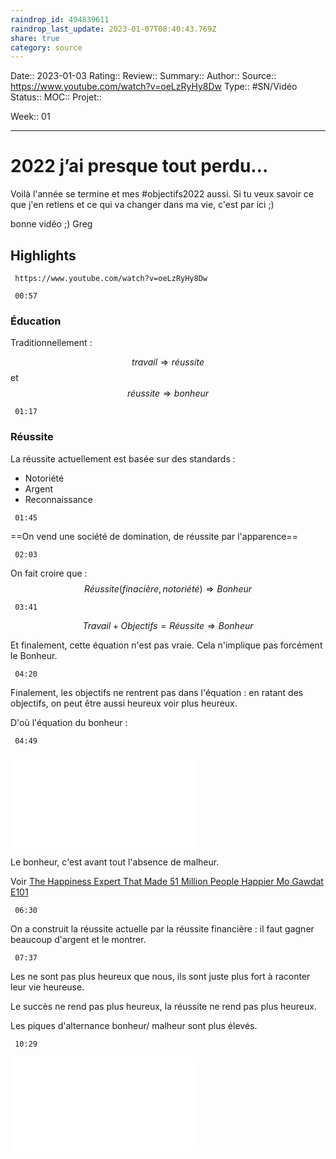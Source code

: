 ```yaml
---
raindrop_id: 494839611
raindrop_last_update: 2023-01-07T08:40:43.769Z
share: true
category: source
---
```


Date:: 2023-01-03
Rating::
Review:: 
Summary:: 
Author::
Source:: https://www.youtube.com/watch?v=oeLzRyHy8Dw
Type:: #SN/Vidéo 
Status:: 
MOC::
Projet:: 

Week:: 01

***
# 2022 j’ai presque tout perdu…

Voilà l'année se termine et mes #objectifs2022 aussi. 
Si tu veux savoir ce que j'en retiens et ce qui va changer dans ma vie, c'est par ici ;)

bonne vidéo ;)
Greg

## Highlights

```timestamp-url 
 https://www.youtube.com/watch?v=oeLzRyHy8Dw
 ```

```timestamp 
 00:57
 ```

### Éducation 
Traditionnellement : 

$$ travail \Longrightarrow réussite$$ et 
$$réussite \Longrightarrow bonheur$$
```timestamp 
 01:17
 ```

### Réussite
La réussite actuellement est basée sur des standards :
- Notoriété
- Argent
- Reconnaissance

```timestamp 
 01:45
 ```

==On vend une société de domination, de réussite par l'apparence==

```timestamp 
 02:03
 ```

On fait croire que :
$$Réussite(finacière, notoriété) \Longrightarrow Bonheur$$
```timestamp 
 03:41
 ```

$$Travail + Objectifs = Réussite \Longrightarrow Bonheur$$

Et finalement, cette équation n'est pas vraie. Cela n'implique pas forcément le Bonheur.

```timestamp 
 04:20
 ```

Finalement, les objectifs ne rentrent pas dans l'équation : en ratant des objectifs, on peut être aussi heureux voir plus heureux.

D'où l'équation du bonheur :

```timestamp 
 04:49
 ```

![Équation du bonheur](../seeds/%C3%89quation%20du%20bonheur.md)

Le bonheur, c'est avant tout l'absence de malheur.

Voir [The Happiness Expert That Made 51 Million People Happier Mo Gawdat  E101](./The%20Happiness%20Expert%20That%20Made%2051%20Million%20People%20Happier%20Mo%20Gawdat%20%20E101.md)

```timestamp 
 06:30
 ```

On a construit la réussite actuelle par la réussite financière : il faut gagner beaucoup d'argent et le montrer.

```timestamp 
 07:37
 ```

Les ne sont pas plus heureux que nous, ils sont juste plus fort à raconter leur vie heureuse.

Le succès ne rend pas plus heureux, la réussite ne rend pas plus heureux.

Les piques d'alternance bonheur/ malheur sont plus élevés.

```timestamp 
 10:29
 ```

![Sa définition du bonheur](../seeds/Sa%20d%C3%A9finition%20du%20bonheur.md)

